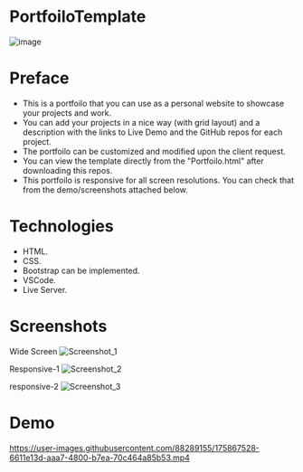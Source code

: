# PortfoiloTemplate
![image](https://user-images.githubusercontent.com/88289155/175867048-dc36f3df-f0c2-4fcc-8602-27fde445ae03.png)
# Preface
 - This is a portfoilo that you can use as a personal website to showcase your projects and work. 
 - You can add your projects in a nice way (with grid layout) and a description with the links to Live Demo and the GitHub repos for each project.
 - The portfoilo can be customized and modified upon the client request. 
 - You can view the template directly from the "Portfoilo.html" after downloading this repos.
 - This portfoilo is responsive for all screen resolutions. You can check that from the demo/screenshots attached below.

# Technologies
- HTML. 
- CSS. 
- Bootstrap can be implemented.
- VSCode. 
- Live Server.

# Screenshots
Wide Screen 
![Screenshot_1](https://user-images.githubusercontent.com/88289155/175867406-c3001975-81fd-4de7-bd99-42cdee01a2ff.jpg)

Responsive-1
![Screenshot_2](https://user-images.githubusercontent.com/88289155/175867405-7898cdbe-d36a-422c-8b6a-416b96b7351f.jpg)

responsive-2
![Screenshot_3](https://user-images.githubusercontent.com/88289155/175867404-1dc6c27d-17c1-4fc6-a0b0-f205b1df6f57.jpg)


# Demo
https://user-images.githubusercontent.com/88289155/175867528-6611e13d-aaa7-4800-b7ea-70c464a85b53.mp4

